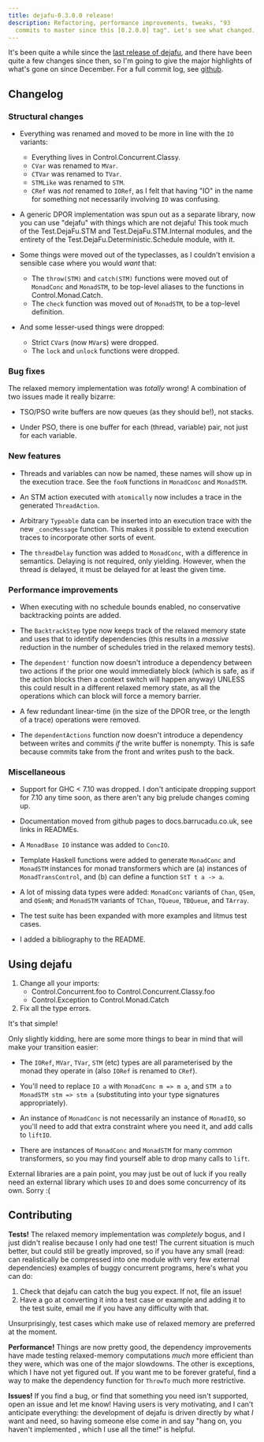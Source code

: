 ```yaml
---
title: dejafu-0.3.0.0 release!
description: Refactoring, performance improvements, tweaks, "93
  commits to master since this [0.2.0.0] tag". Let's see what changed.
---
```


It's been quite a while since the [last release of dejafu][0.2.0.0],
and there have been quite a few changes since then, so I'm going to
give the major highlights of what's gone on since December. For a full
commit log, see [github][commits].

[0.2.0.0]: http://hackage.haskell.org/package/dejafu-0.2.0.0
[commits]: https://github.com/barrucadu/dejafu/compare/0.2.0.0...dejafu-0.3.0.0

## Changelog

### Structural changes

- Everything was renamed and moved to be more in line with the `IO`
  variants:
    - Everything lives in Control.Concurrent.Classy.
    - `CVar` was renamed to `MVar`.
    - `CTVar` was renamed to `TVar`.
    - `STMLike` was renamed to `STM`.
    - `CRef` was *not* renamed to `IORef`, as I felt that having "IO"
      in the name for something not necessarily involving `IO` was
      confusing.

- A generic DPOR implementation was spun out as a separate library,
  now you can use "dejafu" with things which are not dejafu! This took
  much of the Test.DejaFu.STM and Test.DejaFu.STM.Internal modules,
  and the entirety of the Test.DejaFu.Deterministic.Schedule module,
  with it.

- Some things were moved out of the typeclasses, as I couldn't
  envision a sensible case where you would *want* that:
    - The `throw(STM)` and `catch(STM)` functions were moved out of
      `MonadConc` and `MonadSTM`, to be top-level aliases to the
      functions in Control.Monad.Catch.
    - The `check` function was moved out of `MonadSTM`, to be a
      top-level definition.

- And some lesser-used things were dropped:
    - Strict `CVar`s (now `MVar`s) were dropped.
    - The `lock` and `unlock` functions were dropped.

### Bug fixes

The relaxed memory implementation was *totally* wrong! A combination
of two issues made it really bizarre:

- TSO/PSO write buffers are now queues (as they should be!), not
  stacks.

- Under PSO, there is one buffer for each (thread, variable) pair, not
  just for each variable.

### New features

- Threads and variables can now be named, these names will show up in
  the execution trace. See the `fooN` functions in `MonadConc` and
  `MonadSTM`.

- An STM action executed with `atomically` now includes a trace in the
  generated `ThreadAction`.

- Arbitrary `Typeable` data can be inserted into an execution trace
  with the new `_concMessage` function. This makes it possible to
  extend execution traces to incorporate other sorts of event.

- The `threadDelay` function was added to `MonadConc`, with a
  difference in semantics. Delaying is not required, only
  yielding. However, when the thread *is* delayed, it must be delayed
  for at least the given time.

### Performance improvements

- When executing with no schedule bounds enabled, no conservative
  backtracking points are added.

- The `BacktrackStep` type now keeps track of the relaxed memory state
  and uses that to identify dependencies (this results in a *massive*
  reduction in the number of schedules tried in the relaxed memory
  tests).

- The `dependent'` function now doesn't introduce a dependency between
  two actions if the prior one would immediately block (which is safe,
  as if the action blocks then a context switch will happen anyway)
  UNLESS this could result in a different relaxed memory state, as all
  the operations which can block will force a memory barrier.

- A few redundant linear-time (in the size of the DPOR tree, or the
  length of a trace) operations were removed.

- The `dependentActions` function now doesn't introduce a dependency
  between writes and commits *if* the write buffer is nonempty. This
  is safe because commits take from the front and writes push to the
  back.

### Miscellaneous

- Support for GHC < 7.10 was dropped. I don't anticipate dropping
  support for 7.10 any time soon, as there aren't any big prelude
  changes coming up.

- Documentation moved from github pages to docs.barrucadu.co.uk, see
  links in READMEs.

- A `MonadBase IO` instance was added to `ConcIO`.

- Template Haskell functions were added to generate `MonadConc` and
  `MonadSTM` instances for monad transformers which are (a) instances
  of `MonadTransControl`, and (b) can define a function `StT t a ->
  a`.

- A lot of missing data types were added: `MonadConc` variants of
  `Chan`, `QSem`, and `QSemN`; and `MonadSTM` variants of `TChan`,
  `TQueue`, `TBQueue`, and `TArray`.

- The test suite has been expanded with more examples and litmus test
  cases.

- I added a bibliography to the README.

## Using dejafu

1. Change all your imports:
    - Control.Concurrent.foo to Control.Concurrent.Classy.foo
    - Control.Exception to Control.Monad.Catch
2. Fix all the type errors.

It's that simple!

Only slightly kidding, here are some more things to bear in mind that
will make your transition easier:

- The `IORef`, `MVar`, `TVar`, `STM` (etc) types are all parameterised
  by the monad they operate in (also `IORef` is renamed to `CRef`).

- You'll need to replace `IO a` with `MonadConc m => m a`, and `STM a`
  to `MonadSTM stm => stm a` (substituting into your type signatures
  appropriately).

- An instance of `MonadConc` is not necessarily an instance of
  `MonadIO`, so you'll need to add that extra constraint where you
  need it, and add calls to `liftIO`.

- There are instances of `MonadConc` and `MonadSTM` for many common
  transformers, so you may find yourself able to drop many calls to
  `lift`.

External libraries are a pain point, you may just be out of luck if
you really need an external library which uses `IO` and does some
concurrency of its own. Sorry :(

## Contributing

**Tests!** The relaxed memory implementation was *completely* bogus,
and I just didn't realise because I only had one test! The current
situation is much better, but could still be greatly improved, so if
you have any small (read: can realistically be compressed into one
module with very few external dependencies) examples of buggy
concurrent programs, here's what you can do:

1. Check that dejafu can catch the bug you expect. If not, file an
   issue!
2. Have a go at converting it into a test case or example and adding
   it to the test suite, email me if you have any difficulty with
   that.

Unsurprisingly, test cases which make use of relaxed memory are
preferred at the moment.

**Performance!** Things are now pretty good, the dependency
improvements have made testing relaxed-memory computations *much* more
efficient than they were, which was one of the major slowdowns. The
other is exceptions, which I have not yet figured out. If you want me
to be forever grateful, find a way to make the dependency function for
`ThrowTo` much more restrictive.

**Issues!** If you find a bug, or find that something you need isn't
supported, open an issue and let me know! Having users is very
motivating, and I can't anticipate everything: the development of
dejafu is driven directly by what *I* want and need, so having someone
else come in and say "hang on, you haven't implemented <feature>,
which I use all the time!" is helpful.

